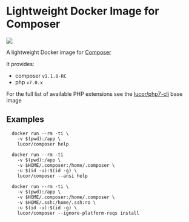 # Lightweight Docker Image for Composer

[![](https://badge.imagelayers.io/lucor/composer:latest.svg)](https://imagelayers.io/?images=lucor/composer:latest 'Get your own badge on imagelayers.io')

A lightweight Docker image for [Composer](https://getcomposer.org/)

It provides:

  - composer `v1.1.0-RC`
  - php `v7.0.x`

For the full list of available PHP extensions see the [lucor/php7-cli](https://hub.docker.com/r/lucor/php7-cli/) base image

## Examples

```
  docker run --rm -ti \
    -v $(pwd):/app \
    lucor/composer help
```
```
  docker run --rm -ti
    -v $(pwd):/app \
    -v $HOME/.composer:/home/.composer \
    -u $(id -u):$(id -g) \
    lucor/composer --ansi help
```
```
  docker run --rm -ti \
    -v $(pwd):/app \
    -v $HOME/.composer:/home/.composer \
    -v $HOME/.ssh:/home/.ssh:ro \
    -u $(id -u):$(id -g) \
    lucor/composer --ignore-platform-reqs install
```
